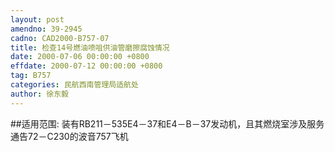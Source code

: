```yaml
---
layout: post
amendno: 39-2945
cadno: CAD2000-B757-07
title: 检查14号燃油喷咀供油管磨擦腐蚀情况
date: 2000-07-06 00:00:00 +0800
effdate: 2000-07-12 00:00:00 +0800
tag: B757
categories: 民航西南管理局适航处
author: 徐东毅
---
```


##适用范围:
装有RB211－535E4－37和E4－B－37发动机，且其燃烧室涉及服务通告72－C230的波音757飞机


